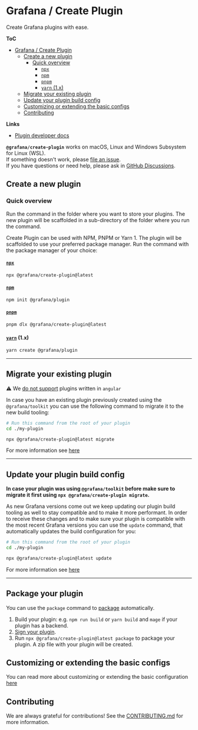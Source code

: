 # Grafana / Create Plugin

Create Grafana plugins with ease.

**ToC**

- [Grafana / Create Plugin](#grafana--create-plugin)
  - [Create a new plugin](#create-a-new-plugin)
    - [Quick overview](#quick-overview)
      - [`npx`](#npx)
      - [`npm`](#npm)
      - [`pnpm`](#pnpm)
      - [`yarn` (1.x)](#yarn-1x)
  - [Migrate your existing plugin](#migrate-your-existing-plugin)
  - [Update your plugin build config](#update-your-plugin-build-config)
  - [Customizing or extending the basic configs](#customizing-or-extending-the-basic-configs)
  - [Contributing](#contributing)

**Links**

- [Plugin developer docs](https://grafana.com/developers/plugin-tools)

**`@grafana/create-plugin`** works on macOS, Linux and Windows Subsystem for Linux (WSL).<br />
If something doesn't work, please [file an issue](https://github.com/grafana/plugin-tools/issues/new).<br />
If you have questions or need help, please ask in [GitHub Discussions](https://github.com/grafana/plugin-tools/discussions).

## Create a new plugin

### Quick overview

Run the command in the folder where you want to store your plugins. The new plugin will be scaffolded in a sub-directory of the folder where you run the command.

Create Plugin can be used with NPM, PNPM or Yarn 1. The plugin will be scaffolded to use your preferred package manager. Run the command with the package manager of your choice:

#### [`npx`](https://github.com/npm/npx)

```bash
npx @grafana/create-plugin@latest
```

#### [`npm`](https://docs.npmjs.com/cli/v7/commands/npm-init)

```bash
npm init @grafana/plugin
```

#### [`pnpm`](https://pnpm.io/cli/dlx)

```bash
pnpm dlx @grafana/create-plugin@latest
```

#### [`yarn`](https://classic.yarnpkg.com/blog/2017/05/12/introducing-yarn/) (1.x)

```bash
yarn create @grafana/plugin
```

---

## Migrate your existing plugin

:warning: We [do not support](https://grafana.com/docs/grafana/latest/developers/angular_deprecation/) plugins written in `angular`

In case you have an existing plugin previously created using the `@grafana/toolkit` you can use the
following command to migrate it to the new build tooling:

```bash
# Run this command from the root of your plugin
cd ./my-plugin

npx @grafana/create-plugin@latest migrate
```

For more information see [here](https://grafana.com/developers/plugin-tools/migration-guides/migrate-from-toolkit)

---

## Update your plugin build config

**In case your plugin was using `@grafana/toolkit` before make sure to migrate it first using `npx @grafana/create-plugin migrate`.**

As new Grafana versions come out we keep updating our plugin build tooling as well to stay compatible and to make it more performant.
In order to receive these changes and to make sure your plugin is compatible with the most recent Grafana versions you can use the `update` command,
that automatically updates the build configuration for you:

```bash
# Run this command from the root of your plugin
cd ./my-plugin

npx @grafana/create-plugin@latest update
```

For more information see [here](https://grafana.com/developers/plugin-tools/migration-guides/update-create-plugin-versions)

---

## Package your plugin

You can use the `package` command to [package](https://grafana.com/developers/plugin-tools/publish-a-plugin/package-a-plugin) automatically.

1. Build your plugin: e.g. `npm run build` or `yarn build` and `mage` if your plugin has a backend.
2. [Sign your plugin](https://grafana.com/developers/plugin-tools/publish-a-plugin/sign-a-plugin).
3. Run `npx @grafana/create-plugin@latest package` to package your plugin. A zip file with your plugin will be created.

## Customizing or extending the basic configs

You can read more about customizing or extending the basic configuration [here](https://grafana.com/developers/plugin-tools/create-a-plugin/extend-a-plugin/extend-configurations)

## Contributing

We are always grateful for contributions! See the [CONTRIBUTING.md](../CONTRIBUTING.md) for more information.
